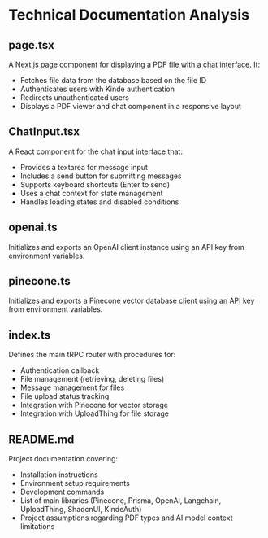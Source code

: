 # Technical Documentation Analysis

## page.tsx
A Next.js page component for displaying a PDF file with a chat interface. It:
- Fetches file data from the database based on the file ID
- Authenticates users with Kinde authentication
- Redirects unauthenticated users
- Displays a PDF viewer and chat component in a responsive layout

## ChatInput.tsx
A React component for the chat input interface that:
- Provides a textarea for message input
- Includes a send button for submitting messages
- Supports keyboard shortcuts (Enter to send)
- Uses a chat context for state management
- Handles loading states and disabled conditions

## openai.ts
Initializes and exports an OpenAI client instance using an API key from environment variables.

## pinecone.ts
Initializes and exports a Pinecone vector database client using an API key from environment variables.

## index.ts
Defines the main tRPC router with procedures for:
- Authentication callback
- File management (retrieving, deleting files)
- Message management for files
- File upload status tracking
- Integration with Pinecone for vector storage
- Integration with UploadThing for file storage

## README.md
Project documentation covering:
- Installation instructions
- Environment setup requirements
- Development commands
- List of main libraries (Pinecone, Prisma, OpenAI, Langchain, UploadThing, ShadcnUI, KindeAuth)
- Project assumptions regarding PDF types and AI model context limitations